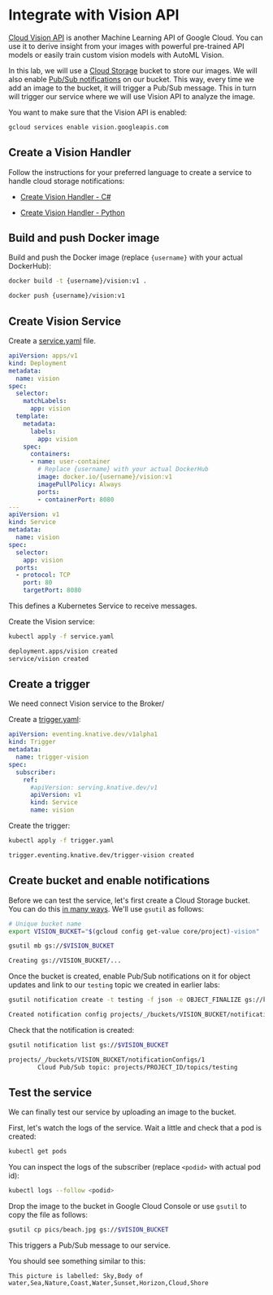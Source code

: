 # Integrate with Vision API

[Cloud Vision API](https://cloud.google.com/vision/docs) is another Machine Learning API of Google Cloud. You can use it to derive insight from your images with powerful pre-trained API models or easily train custom vision models with AutoML Vision.

In this lab, we will use a [Cloud Storage](https://cloud.google.com/storage/docs/) bucket to store our images. We will also enable [Pub/Sub notifications](https://cloud.google.com/storage/docs/pubsub-notifications) on our bucket. This way, every time we add an image to the bucket, it will trigger a Pub/Sub message. This in turn will trigger our service where we will use Vision API to analyze the image.

You want to make sure that the Vision API is enabled:

```bash
gcloud services enable vision.googleapis.com
```

## Create a Vision Handler

Follow the instructions for your preferred language to create a service to handle cloud storage notifications:

* [Create Vision Handler - C#](visioneventing-csharp.md)

* [Create Vision Handler - Python](visioneventing-python.md)

## Build and push Docker image

Build and push the Docker image (replace `{username}` with your actual DockerHub):

```bash
docker build -t {username}/vision:v1 .

docker push {username}/vision:v1
```

## Create Vision Service

Create a [service.yaml](../eventing/vision/service.yaml) file.

```yaml
apiVersion: apps/v1
kind: Deployment
metadata:
  name: vision
spec:
  selector:
    matchLabels:
      app: vision
  template:
    metadata:
      labels:
        app: vision
    spec:
      containers:
      - name: user-container
        # Replace {username} with your actual DockerHub
        image: docker.io/{username}/vision:v1
        imagePullPolicy: Always
        ports:
        - containerPort: 8080
---
apiVersion: v1
kind: Service
metadata:
  name: vision
spec:
  selector:
    app: vision
  ports:
  - protocol: TCP
    port: 80
    targetPort: 8080
```

This defines a Kubernetes Service to receive messages. 

Create the Vision service:

```bash
kubectl apply -f service.yaml

deployment.apps/vision created
service/vision created
```

## Create a trigger

We need connect Vision service to the Broker/ 

Create a [trigger.yaml](../eventing/vision/trigger.yaml):

```yaml
apiVersion: eventing.knative.dev/v1alpha1
kind: Trigger
metadata:
  name: trigger-vision
spec:
  subscriber:
    ref:
      #apiVersion: serving.knative.dev/v1
      apiVersion: v1
      kind: Service
      name: vision
```

Create the trigger:

```bash
kubectl apply -f trigger.yaml

trigger.eventing.knative.dev/trigger-vision created
```

## Create bucket and enable notifications

Before we can test the service, let's first create a Cloud Storage bucket. You can do this [in many ways](https://cloud.google.com/storage/docs/creating-buckets). We'll use `gsutil` as follows:

```bash
# Unique bucket name
export VISION_BUCKET="$(gcloud config get-value core/project)-vision"

gsutil mb gs://$VISION_BUCKET

Creating gs://VISION_BUCKET/...
```

Once the bucket is created, enable Pub/Sub notifications on it for object updates and link to our `testing` topic we created in earlier labs:

```bash
gsutil notification create -t testing -f json -e OBJECT_FINALIZE gs://knative-bucket

Created notification config projects/_/buckets/VISION_BUCKET/notificationConfigs/1
```

Check that the notification is created:

```bash
gsutil notification list gs://$VISION_BUCKET

projects/_/buckets/VISION_BUCKET/notificationConfigs/1
        Cloud Pub/Sub topic: projects/PROJECT_ID/topics/testing
```

## Test the service

We can finally test our service by uploading an image to the bucket.

First, let's watch the logs of the service. Wait a little and check that a pod is created:

```bash
kubectl get pods
```

You can inspect the logs of the subscriber (replace `<podid>` with actual pod id):

```bash
kubectl logs --follow <podid>
```

Drop the image to the bucket in Google Cloud Console or use `gsutil` to copy the file as follows:

```bash
gsutil cp pics/beach.jpg gs://$VISION_BUCKET
```

This triggers a Pub/Sub message to our service.

You should see something similar to this:

```text
This picture is labelled: Sky,Body of water,Sea,Nature,Coast,Water,Sunset,Horizon,Cloud,Shore
```
